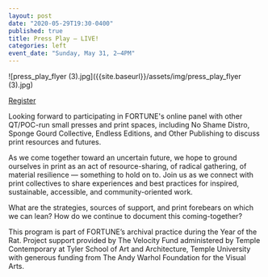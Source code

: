 ```yaml
---
layout: post
date: "2020-05-29T19:30-0400"
published: true
title: Press Play — LIVE!
categories: left
event_date: "Sunday, May 31, 2–4PM"
---
```


![press_play_flyer (3).jpg]({{site.baseurl}}/assets/img/press_play_flyer (3).jpg)

[Register](https://moorecad.zoom.us/meeting/register/tJUodOisqDMoG9wVU75dJv8fwr4yl5tF7oh-)

Looking forward to participating in FORTUNE's online panel with other QT/POC-run small presses and print spaces, including No Shame Distro, Sponge Gourd Collective, Endless Editions, and Other Publishing to discuss print resources and futures.

As we come together toward an uncertain future, we hope to ground ourselves in print as an act of resource-sharing, of radical gathering, of material resilience — something to hold on to. Join us as we connect with print collectives to share experiences and best practices for inspired, sustainable, accessible, and community-oriented work.

What are the strategies, sources of support, and print forebears on which we can lean? How do we continue to document this coming-together?

This program is part of FORTUNE’s archival practice during the Year of the Rat. Project support provided by The Velocity Fund administered by Temple Contemporary at Tyler School of Art and Architecture, Temple University with generous funding from The Andy Warhol Foundation for the Visual Arts.
